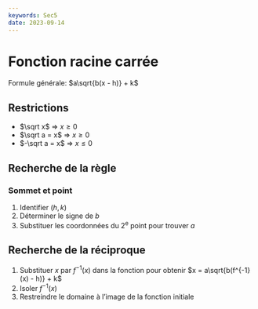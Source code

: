 ```yaml
---
keywords: Sec5
date: 2023-09-14
---
```


# Fonction racine carrée

Formule générale: $a\sqrt{b(x - h)} + k$

## Restrictions

- $\sqrt x$ => $x \ge 0$
- $\sqrt a = x$ => $x \ge 0$
- $-\sqrt a = x$ => $x \le 0$

## Recherche de la règle

### Sommet et point

1. Identifier $(h, k)$
2. Déterminer le signe de $b$
3. Substituer les coordonnées du 2<sup>e</sup> point pour trouver $a$

## Recherche de la réciproque

1. Substituer $x$ par $f^{-1}(x)$ dans la fonction pour obtenir $x = a\sqrt{b(f^{-1}(x) - h)} + k$
2. Isoler $f^{-1}(x)$
3. Restreindre le domaine à l’image de la fonction initiale